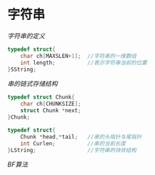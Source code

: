 # 字符串

*字符串的定义*

~~~cpp
typedef struct{
    char ch[MAXSLEN+1];  //字符串的一维数组
    int length;          //表示字符串当前的位置
}SString;
~~~

*串的链式存储结构*

~~~cpp
typedef struct Chunk{
    char ch[CHUNKSIZE];
    struct Chunk *next;
}Chunk;

typedef struct{
    Chunk *head,*tail;   //串的头指针与尾指针
    int Curlen;          //串的当前长度
}LString;                //字符串的块状结构
~~~


*BF算法*
